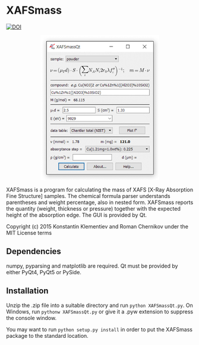 XAFSmass
========

[![DOI](https://zenodo.org/badge/doi/10.5281/zenodo.1219124.svg)](http://dx.doi.org/10.5281/zenodo.1219124)

<p align="center">
  <img src="doc/_images/1powder_136s.png" width=320 />
</p>

XAFSmass is a program for calculating the mass of XAFS [X-Ray Absorption Fine Structure] samples.
The chemical formula parser understands parentheses and weight percentage, also in nested form.
XAFSmass reports the quantity (weight, thickness or pressure) together with the expected height
of the absorption edge. The GUI is provided by Qt.

Copyright (c) 2015 Konstantin Klementiev and Roman Chernikov under the MIT License terms

Dependencies
------------

numpy, pyparsing and matplotlib are required. Qt must be provided by either
PyQt4, PyQt5 or PySide.

Installation
------------

Unzip the .zip file into a suitable directory and run ``python XAFSmassQt.py``.
On Windows, run ``pythonw XAFSmassQt.py`` or give it a .pyw extension to
suppress the console window.

You may want to run ``python setup.py install`` in order to put the XAFSmass
package to the standard location.
